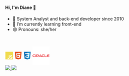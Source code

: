 ### <h4> Hi, I'm Diane 👋 </h4>

- 🔭 System Analyst and back-end developer since 2010 
- 🌱 I’m currently learning front-end
- 😄 Pronouns: she/her 
##
<div style="display: inline_block"><br>
  <img align="center" alt="Di-Js" height="25" width="25" src="https://raw.githubusercontent.com/devicons/devicon/master/icons/javascript/javascript-plain.svg">
  <img align="center" alt="Di-HTML" height="25" width="25" src="https://raw.githubusercontent.com/devicons/devicon/master/icons/html5/html5-original.svg">
  <img align="center" alt="Di-CSS" height="25" width="25" src="https://raw.githubusercontent.com/devicons/devicon/master/icons/css3/css3-original.svg">
  <img align="center" alt="Di-Oracle" height="60" width="55" src="https://raw.githubusercontent.com/devicons/devicon/master/icons/oracle/oracle-original.svg">
 </div>

 <div>
  <a href="https://github.com/dianelosano">
  <img height="170em" src="https://github-readme-stats.vercel.app/api?username=dianelosano&show_icons=true&theme=dracula&include_all_commits=true&count_private=true"/>
  <img height="170em" src="https://github-readme-stats.vercel.app/api/top-langs/?username=dianelosano&layout=compact&langs_count=7&theme=dracula"/>
</div>

##
 

